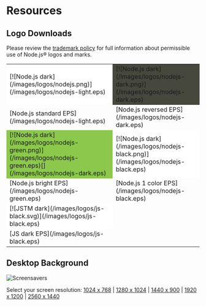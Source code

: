 # Resources

## Logo Downloads

 Please review the [trademark policy](/images/trademark-policy.pdf) for full information about permissible use of Node.js&reg; logos and marks.

<table border="0" cellspacing="0" cellpadding="10" class="logos">
  <tr>
    <td bgcolor="#FFFFFF">[![Node.js dark](/images/logos/nodejs.png)](/images/logos/nodejs-light.eps)</td>
    <td bgcolor="#46483E">[![Node.js dark](/images/logos/nodejs-dark.png)](/images/logos/nodejs-dark.eps)</td>
  </tr>
  <tr>
    <td>[Node.js standard EPS](/images/logos/nodejs-light.eps)</td>
    <td>[Node.js reversed EPS](/images/logos/nodejs-dark.eps)</td>
  </tr>
  <tr>
    <td bgcolor="#8BC84B">[![Node.js dark](/images/logos/nodejs-green.png)](/images/logos/nodejs-green.eps)[](/images/logos/nodejs-dark.eps)</td>
    <td bgcolor="#ffffff">[![Node.js dark](/images/logos/nodejs-black.png)](/images/logos/nodejs-black.eps)</td>
  </tr>
  <tr>
    <td>[Node.js bright EPS](/images/logos/nodejs-green.eps)</td>
    <td>[Node.js 1 color EPS](/images/logos/nodejs-black.eps)</td>
  </tr>
  <tr>
    <td bgcolor="#ffffff" class="jstm">[![JSTM dark](/images/logos/js-black.svg)](/images/logos/js-black.eps)</td>
    <td></td>
  </tr>
  <tr>
    <td>[JS dark EPS](/images/logos/js-black.eps)</td>
    <td></td>
  </tr>
</table>

## Desktop Background

![Screensavers](/images/logos/monitor.png)

Select your screen resolution: <span class="desktops">[1024 x 768](/images/logos/nodejs-1024x768.png)  | [1280 x 1024](/images/logos/nodejs-1280x1024.png) | [1440 x 900](/images/logos/nodejs-1440x900.png) | [1920 x 1200](/images/logos/nodejs-1920x1200.png) | [2560 x 1440](/images/logos/nodejs-2560x1440.png)</span>